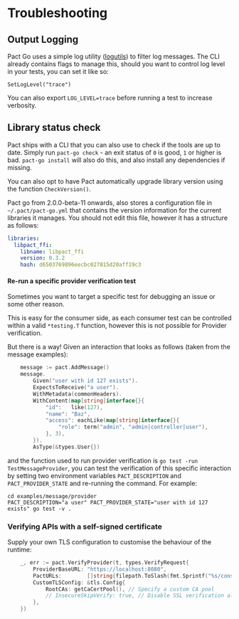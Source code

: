 # Troubleshooting

## Output Logging

Pact Go uses a simple log utility ([logutils](https://github.com/hashicorp/logutils))
to filter log messages. The CLI already contains flags to manage this,
should you want to control log level in your tests, you can set it like so:

```
SetLogLevel("trace")
```

You can also export `LOG_LEVEL=trace` before running a test to increase verbosity.

## Library status check

Pact ships with a CLI that you can also use to check if the tools are up to date. Simply run `pact-go check` - an exit status of `0` is good, `1` or higher is bad. `pact-go install` will also do this, and also install any dependencies if missing.

You can also opt to have Pact automatically upgrade library version using the function `CheckVersion()`.

Pact go from 2.0.0-beta-11 onwards, also stores a configuration file in `~/.pact/pact-go.yml` that contains the version information for the current libraries it manages. You should not edit this file, however it has a structure as follows:

```yaml
libraries:
  libpact_ffi:
    libname: libpact_ffi
    version: 0.3.2
    hash: d6503769896eecbc027815d20aff19c3
```

#### Re-run a specific provider verification test

Sometimes you want to target a specific test for debugging an issue or some other reason.

This is easy for the consumer side, as each consumer test can be controlled
within a valid `*testing.T` function, however this is not possible for Provider verification.

But there is a way! Given an interaction that looks as follows (taken from the message examples):

```go
	message := pact.AddMessage()
	message.
		Given("user with id 127 exists").
		ExpectsToReceive("a user").
		WithMetadata(commonHeaders).
		WithContent(map[string]interface{}{
			"id":   like(127),
			"name": "Baz",
			"access": eachLike(map[string]interface{}{
				"role": term("admin", "admin|controller|user"),
			}, 3),
		}).
		AsType(&types.User{})
```

and the function used to run provider verification is `go test -run TestMessageProvider`, you can test the verification of this specific interaction by setting two environment variables `PACT_DESCRIPTION` and `PACT_PROVIDER_STATE` and re-running the command. For example:

```
cd examples/message/provider
PACT_DESCRIPTION="a user" PACT_PROVIDER_STATE="user with id 127 exists" go test -v .
```

### Verifying APIs with a self-signed certificate

Supply your own TLS configuration to customise the behaviour of the runtime:

```go
	_, err := pact.VerifyProvider(t, types.VerifyRequest{
		ProviderBaseURL: "https://localhost:8080",
		PactURLs:        []string{filepath.ToSlash(fmt.Sprintf("%s/consumer-selfsignedtls.json", pactDir))},
		CustomTLSConfig: &tls.Config{
			RootCAs: getCaCertPool(), // Specify a custom CA pool
			// InsecureSkipVerify: true, // Disable SSL verification altogether
		},
	})
```
